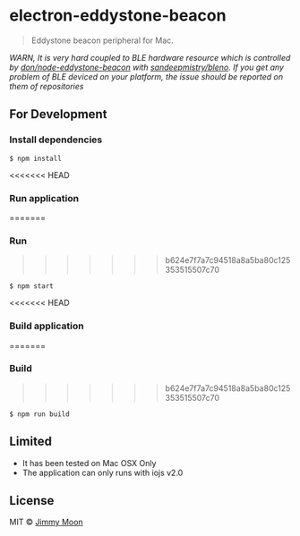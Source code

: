 # electron-eddystone-beacon

> Eddystone beacon peripheral for Mac.

*WARN, It is very hard coupled to BLE hardware resource which is controlled by [don/node-eddystone-beacon](https://goo.gl/jdhqdm) with [sandeepmistry/bleno](https://goo.gl/J3qFMg). If you get any problem of BLE deviced on your platform, the issue should be reported on them of repositories*

## For Development

### Install dependencies

```
$ npm install
```

<<<<<<< HEAD
### Run application
=======
### Run
>>>>>>> b624e7f7a7c94518a8a5ba80c125353515507c70

```
$ npm start
```

<<<<<<< HEAD
### Build application
=======
### Build
>>>>>>> b624e7f7a7c94518a8a5ba80c125353515507c70

```
$ npm run build
```

## Limited

- It has been tested on Mac OSX Only
- The application can only runs with iojs v2.0

## License

MIT © [Jimmy Moon](http://ragingwind.me)